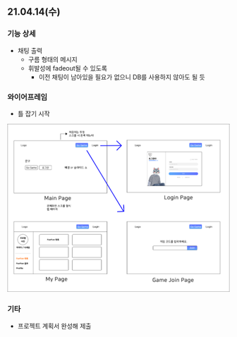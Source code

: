 ## 21.04.14(수)

### 기능 상세

- 채팅 출력
  - 구름 형태의 메시지
  - 휘발성에 fadeout될 수 있도록
    - 이전 채팅이 남아있을 필요가 없으니 DB를 사용하지 않아도 될 듯

### 와이어프레임

- 틀 잡기 시작

![와이어프레임_0414](..\image\와이어프레임_0414.png)

### 기타

- 프로젝트 계획서 완성해 제출